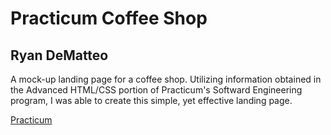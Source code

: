 # Practicum Coffee Shop
## Ryan DeMatteo

A mock-up landing page for a coffee shop. Utilizing information obtained in the Advanced HTML/CSS portion of Practicum's Softward Engineering program, I was able to create this simple, yet effective landing page.

[Practicum](https://www.practicum.com)